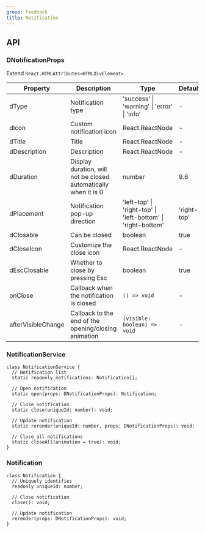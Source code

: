 ```yaml
---
group: Feedback
title: Notification
---
```


## API

### DNotificationProps

Extend `React.HTMLAttributes<HTMLDivElement>`.

<!-- prettier-ignore-start -->
| Property | Description | Type | Default | 
| --- | --- | --- | --- | 
| dType | Notification type | 'success' \| 'warning' \| 'error' \| 'info' | - |
| dIcon | Custom notification icon | React.ReactNode | - |
| dTitle | Title | React.ReactNode | - |
| dDescription | Description | React.ReactNode | - |
| dDuration | Display duration, will not be closed automatically when it is 0 | number | 9.6 |
| dPlacement | Notification pop-up direction | 'left-top' \| 'right-top' \| 'left-bottom' \| 'right-bottom'  | 'right-top' |
| dClosable | Can be closed | boolean | true |
| dCloseIcon | Customize the close icon | React.ReactNode | - |
| dEscClosable | Whether to close by pressing Esc | boolean | true |
| onClose | Callback when the notification is closed | `() => void` | - |
| afterVisibleChange | Callback to the end of the opening/closing animation | `(visible: boolean) => void` | - |
<!-- prettier-ignore-end -->

### NotificationService

```tsx
class NotificationService {
  // Notification list
  static readonly notifications: Notification[];

  // Open notification
  static open(props: DNotificationProps): Notification;

  // Close notification
  static close(uniqueId: number): void;

  // Update notification
  static rerender(uniqueId: number, props: DNotificationProps): void;

  // Close all notifications
  static closeAll(animation = true): void;
}
```

### Notification

```tsx
class Notification {
  // Uniquely identifies
  readonly uniqueId: number;

  // Close notification
  close(): void;

  // Update notification
  rerender(props: DNotificationProps): void;
}
```
